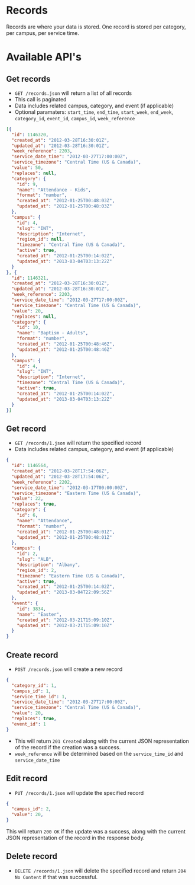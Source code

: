 # Records

Records are where your data is stored. One record is stored per category, per campus, per service time.

# Available API's

## Get records

* `GET /records.json` will return a list of all records
* This call is paginated
* Data includes related campus, category, and event (if applicable)
* Optional paramaters: ```start_time```, ```end_time```, ```start_week```, ```end_week```, ```category_id```, ```event_id```, ```campus_id```, ```week_reference```

```json
[{
  "id": 1146320,
  "created_at": "2012-03-28T16:30:01Z",
  "updated_at": "2012-03-28T16:30:01Z",
  "week_reference": 2203,
  "service_date_time": "2012-03-27T17:00:00Z",
  "service_timezone": "Central Time (US & Canada)",
  "value": 50,
  "replaces": null,
  "category": {
    "id": 9,
    "name": "Attendance - Kids",
    "format": "number",
    "created_at": "2012-01-25T00:48:03Z",
    "updated_at": "2012-01-25T00:48:03Z"
  },
  "campus": {
    "id": 4,
    "slug": "INT",
    "description": "Internet",
    "region_id": null,
    "timezone": "Central Time (US & Canada)",
    "active": true,
    "created_at": "2012-01-25T00:14:02Z",
    "updated_at": "2013-03-04T03:13:22Z"
  }
}, {
  "id": 1146321,
  "created_at": "2012-03-28T16:30:01Z",
  "updated_at": "2012-03-28T16:30:01Z",
  "week_reference": 2203,
  "service_date_time": "2012-03-27T17:00:00Z",
  "service_timezone": "Central Time (US & Canada)",
  "value": 20,
  "replaces": null,
  "category": {
    "id": 10,
    "name": "Baptism - Adults",
    "format": "number",
    "created_at": "2012-01-25T00:48:46Z",
    "updated_at": "2012-01-25T00:48:46Z"
  },
  "campus": {
    "id": 4,
    "slug": "INT",
    "description": "Internet",
    "timezone": "Central Time (US & Canada)",
    "active": true,
    "created_at": "2012-01-25T00:14:02Z",
    "updated_at": "2013-03-04T03:13:22Z"
  }
}]
```

## Get record

* `GET /records/1.json` will return the specified record
* Data includes related campus, category, and event (if applicable)

```json
{
  "id": 1146564,
  "created_at": "2012-03-28T17:54:06Z",
  "updated_at": "2012-03-28T17:54:06Z",
  "week_reference": 2202,
  "service_date_time": "2012-03-17T00:00:00Z",
  "service_timezone": "Eastern Time (US & Canada)",
  "value": 22,
  "replaces": true,
  "category": {
    "id": 6,
    "name": "Attendance",
    "format": "number",
    "created_at": "2012-01-25T00:48:01Z",
    "updated_at": "2012-01-25T00:48:01Z"
  },
  "campus": {
    "id": 2,
    "slug": "ALB",
    "description": "Albany",
    "region_id": 2,
    "timezone": "Eastern Time (US & Canada)",
    "active": true,
    "created_at": "2012-01-25T00:14:02Z",
    "updated_at": "2013-03-04T22:09:56Z"
  },
  "event": {
    "id": 3834,
    "name": "Easter",
    "created_at": "2012-03-21T15:09:10Z",
    "updated_at": "2012-03-21T15:09:10Z"
  }
}
```

## Create record

* `POST /records.json` will create a new record

```json
{
  "category_id": 1,
  "campus_id": 1,
  "service_time_id": 1,
  "service_date_time": "2012-03-27T17:00:00Z",
  "service_timezone": "Central Time (US & Canada)",
  "value": 20,
  "replaces": true,
  "event_id": 1  
}
```

* This will return ```201 Created``` along with the current JSON representation of the record if the creation was a success.
* ```week_reference``` will be determined based on the ```service_time_id``` and ```service_date_time```

## Edit record

* `PUT /records/1.json` will update the specified record

```json
{
  "campus_id": 2,
  "value": 20,
}
```

This will return ```200 OK``` if the update was a success, along with the current JSON representation of the record in the response body.

## Delete record

* `DELETE /records/1.json` will delete the specified record and return ```204 No Content``` if that was successful. 
